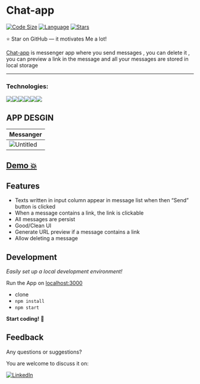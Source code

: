 # Chat-app

[![Code Size](https://img.shields.io/github/languages/code-size/aymenouer/Chat-app)](https://img.shields.io/github/languages/top/aymenouer/Chat-app)
[![Language](https://img.shields.io/github/languages/top/aymenouer/Chat-app)](https://img.shields.io/github/languages/top/aymenouer/Chat-app)
[![Stars](https://img.shields.io/github/stars/aymenouer/Chat-app?style=social)](https://img.shields.io/github/stars/aymenouer/Chat-app?style=social)


:star: Star on GitHub — it motivates Me a lot!

[Chat-app](https://serene-carson-7270c4.netlify.app/) is messenger app where you send messages , you can delete it , you can preview a link in the message and all your messages are stored in local storage

---
<h3>Technologies:</h3>
<a href="https://reactjs.org/"><img src="https://img.shields.io/badge/-React-313131?style=flat-square&labelColor=313131&logo=react&logoColor=white&color=313131"></img></a><a href="https://www.w3schools.com/html/html_intro.asp"><img src="https://img.shields.io/badge/-HTML5-313131?style=flat-square&labelColor=313131&logo=html5&logoColor=white&color=313131"></img></a><a href="https://www.w3schools.com/css/css_intro.asp"><img src="https://img.shields.io/badge/-CSS3-313131?style=flat-square&labelColor=313131&logo=css3&logoColor=white&color=313131"></img></a><a href="https://www.typescriptlang.org/"><img src="https://img.shields.io/badge/-Typescript-313131?style=flat-square&labelColor=313131&logo=Typescript&logoColor=white&color=313131"></img></a><a href="https://mui.com/"><img src="https://img.shields.io/badge/-MaterialUi-313131?style=flat-square&labelColor=313131&logo=mui&logoColor=white&color=313131"></img></a><a href="https://code.visualstudio.com"><img src="https://img.shields.io/badge/-Visual Studio Code-313131?style=flat-square&labelColor=313131&logo=visual-studio-code&logoColor=white&color=313131"></img></a>

<!-- App DESGIN  -->
## APP DESGIN 
|Messanger|
| --- | 
|![Untitled](https://user-images.githubusercontent.com/49178153/160254388-089e42d2-b15b-4791-983c-bcf86442d3ff.png)

## [Demo 💥](https://serene-carson-7270c4.netlify.app/)

## Features

- Texts written in input column appear in message list when then “Send” button is clicked
- When a message contains a link, the link is clickable
- All messages are persist
- Good/Clean UI
- Generate URL preview if a message contains a link
- Allow deleting a message


## Development

_Easily set up a local development environment!_

Run the App on [localhost:3000](http://localhost:3000)

- clone
- `npm install`
- `npm start`

**Start coding!** 🎉
<br/>

## Feedback 
Any questions or suggestions?

You are welcome to discuss it on:

[![LinkedIn](https://img.shields.io/badge/LinkedIn-0077B5?style=for-the-badge&logo=linkedin&logoColor=white)](https://www.linkedin.com/in/aymen-ouerghi-249632146/)

<br/>
<br/>





